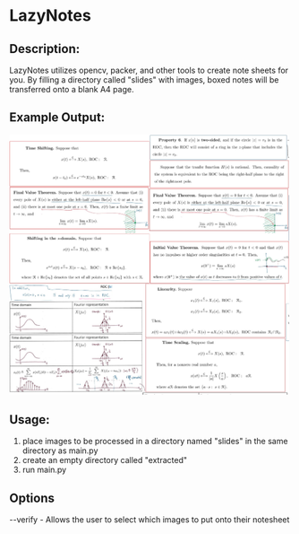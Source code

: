 # LazyNotes

## Description:
LazyNotes utilizes opencv, packer, and other tools to create note sheets
for you. By filling a directory called "slides" with images, boxed notes will
be transferred onto a blank A4 page.

## Example Output:
<img src="imgs/exampleout.png" alt="example output" width="500"/>

## Usage:
1) place images to be processed in a directory named "slides" in the same directory
  as main.py
2) create an empty directory called "extracted"
3) run main.py

## Options
--verify - Allows the user to select which images to put onto their notesheet
